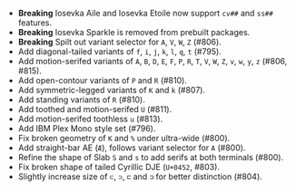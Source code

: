  * **Breaking** Iosevka Aile and Iosevka Etoile now support `cv##` and `ss##` features.
 * **Breaking** Iosevka Sparkle is removed from prebuilt packages.
 * **Breaking** Spilt out variant selector for `A`, `V`, `W`, `Z` (#806).
 * Add diagonal-tailed variants of `f`, `i`, `j`, `k`, `l`, `q`, `t` (#795).
 * Add motion-serifed variants of `A`, `B`, `D`, `E`, `F`, `P`, `R`, `T`, `V`, `W`, `Z`, `v`, `w`, `y`, `z` (#806, #815).
 * Add open-contour variants of `P` and `R` (#810).
 * Add symmetric-legged variants of `K` and `k` (#807).
 * Add standing variants of `R` (#810).
 * Add toothed and motion-serifed `U` (#811).
 * Add motion-serifed toothless `u` (#813).
 * Add IBM Plex Mono style set (#796).
 * Fix broken geometry of `K` and `%` under ultra-wide (#800).
 * Add straight-bar AE (`Æ`), follows variant selector for `A` (#800).
 * Refine the shape of Slab `S` and `s` to add serifs at both terminals (#800).
 * Fix broken shape of tailed Cyrillic DJE (`U+0452`, #803).
 * Slightly increase size of `⊂`, `⊃`, `⊏` and `⊐` for better distinction (#804).
